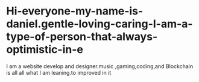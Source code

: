 # Hi-everyone-my-name-is-daniel.gentle-loving-caring-I-am-a-type-of-person-that-always-optimistic-in-e
I am a website develop and designer.music ,gaming,coding,and Blockchain is all all what I am leaning.to improved in it  
